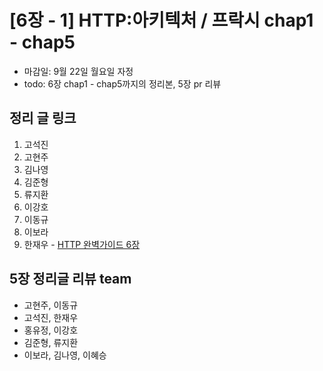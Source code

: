 # [6장 - 1] HTTP:아키텍처 / 프락시 chap1 - chap5

- 마감일: 9월 22일 월요일 자정
- todo: 6장 chap1 - chap5까지의 정리본, 5장 pr 리뷰

## 정리 글 링크

1. 고석진
2. 고현주
3. 김나영
4. 김준형
5. 류지환
6. 이강호
7. 이동규
8. 이보라
9. 한재우 - [HTTP 완벽가이드 6장](https://bebiangel.github.io/2019/09/22/http-guide-chap6/)

## 5장 정리글 리뷰 team

- 고현주, 이동규
- 고석진, 한재우
- 홍유정, 이강호
- 김준형, 류지환
- 이보라, 김나영, 이혜승
